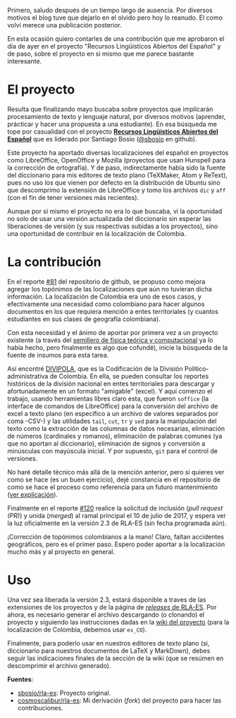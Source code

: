 <!--
.. title: Topónimos colombianos en RLA-ES
.. slug: toponimos-colombianos-en-rla-es
.. date: 2017-07-11 18:19:13 UTC-05:00
.. tags: Español,Topónimos,RLA-ES,Diccionario,Corrector de ortografía,Software libre,Colombia,Hunspell
.. category: Contribuciones
.. link:
.. description: Aporte al proyecto RLA-ES con los topónimos colombianos para la localización del diccionario es_CO.
.. type: text
.. author: Edward Villegas Pulgarin
-->

Primero, saludo después de un tiempo largo de ausencia. Por diversos motivos el blog tuve que dejarlo en el olvido pero hoy lo reanudo. El como volví merece una publicación posterior.  

En esta ocasión quiero contarles de una contribución que me aprobaron el día de ayer en el proyecto "Recursos Lingüísticos Abiertos del Español" y de paso, sobre el proyecto en si mismo que me parece bastante interesante.  

# El proyecto

Resulta que finalizando mayo buscaba sobre proyectos que implicarán procesamiento de texto y lenguaje natural, por diversos motivos (aprender, prácticar y hacer una propuesta a una estudiante). En esa búsqueda me tope por casualidad con el proyecto [__Recursos Lingüisticos Abiertos del Español__](https://github.com/sbosio/rla-es) que es liderado por Santiago Bosio ([@sbosio](https://github.com/sbosio) en github).  

Este proyecto ha aportado diversas localizaciones del español en proyectos como LibreOffice, OpenOffice y Mozilla (proyectos que usan Hunspell para la corrección de ortografía). Y de paso, indirectamente había sido la fuente del diccionario para mis editores de texto plano (TeXMaker, Atom y ReText), pues no uso los que vienen por defecto en la distribución de Ubuntu sino que descomprimo la extensión de LibreOffice y tomo los archivos `dic` y `aff` (con el fin de tener versiones más recientes).  

Aunque por si mismo el proyecto no era lo que buscaba, vi la oportunidad no solo de usar una versión actualizada del diccionario sin esperar las liberaciones de versión (y sus respectivas subidas a los proyectos), sino una oportunidad de contribuir en la localización de Colombia.  

# La contribución

En el reporte [\#81](https://github.com/sbosio/rla-es/issues/81) del repositorio de github, se propuso como mejora agregar los topónimos de las localizaciones que aún no tuvieran dicha información. La localización de Colombia era uno de esos casos, y efectivamente una necesidad como colombiano para hacer algunos documentos en los que requiera mención a entes territoriales (y cuantos estudiantes en sus clases de geografía colombiana).  

Con esta necesidad y el ánimo de aportar por primera vez a un proyecto existente (a través del [semillero de física teórica y computacional](https://github.com/fisicatyc) ya lo había hecho, pero finalmente es algo que cofundé), inicie la búsqueda de la fuente de insumos para esta tarea.  

Así encontré [DIVIPOLA](https://geoportal.dane.gov.co/v2/?page=elementoHistoricoDivipola), que es la Codificación de la División Político-administrativa de Colombia. En ella, se pueden consultar los reportes históricos de la división nacional en entes territoriales para descargar y afortunadamente en un formato "amigable" (excel). Y aquí comenzo el trabajo, usando herramientas libres claro esta, que fueron `soffice` (la interface de comandos de LibreOffice) para la conversión del archivo de excel a texto plano (en específico a un archivo de valores separados por coma -CSV-) y las utilidades `tail`, `cut`, `tr` y `sed` para la manipulación del texto como la extracción de las columnas de datos necesarias, eliminación de números (cardinales y romanos), eliminación de palabras comunes (ya que no aportan al diccionario), eliminación de signos y conversión a minúsculas con mayúscula inicial. Y por supuesto, `git` para el control de versiones.  

No haré detalle técnico más allá de la mención anterior, pero si quieres ver como se hace (es un buen ejercicio), dejé constancia en el repositorio de como se hace el proceso como referencia para un futuro mantenimiento ([ver explicación](https://github.com/sbosio/rla-es/tree/master/ortograf/palabras/toponimos/l10n/es_CO)).  

Finalmente en el reporte [\#120](https://github.com/sbosio/rla-es/pull/120) realice la solicitud de inclusión (_pull request (PR)_) y unida (_merged_) al ramal principal el 10 de julio de 2017, y espera ver la luz oficialmente en la versión 2.3 de RLA-ES (sin fecha programada aún).  

¡Corrección de topónimos colombianos a la mano! Claro, faltan accidentes geográficos, pero es el primer paso. Espero poder aportar a la localización mucho más y al proyecto en general.  

# Uso

Una vez sea liberada la versión 2.3, estará disponible a traves de las extensiones de los proyectos y de la página de [_releases_ de RLA-ES](https://github.com/sbosio/rla-es/releases). Por ahora, es necesario generar el archivo descargando (o clonando) el proyecto y siguiendo las instrucciones dadas en la [wiki del proyecto](https://github.com/sbosio/rla-es/wiki/Generar-diccionario-corrector) (para la localización de Colombia, debemos usar `es_CO`).  

Finalmente, para poderlo usar en nuestros editores de texto plano (si, diccionario para nuestros documentos de LaTeX y MarkDown), debes seguir las indicaciones finales de la sección de la wiki (que se resúmen en descomprimir el archivo generado).  

__Fuentes__:  

+   [sbosio/rla-es](https://github.com/sbosio/rla-es): Proyecto original.  
+   [cosmoscalibur/rla-es](https://github.com/cosmoscalibur/rla-es): Mi derivación (_fork_) del proyecto para hacer las contribuciones.  
